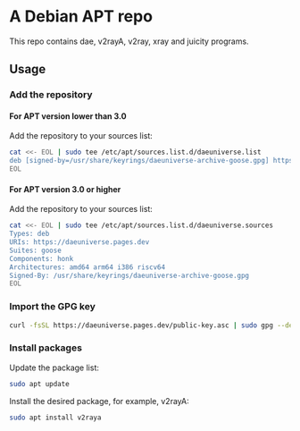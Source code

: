 # A Debian APT repo

This repo contains dae, v2rayA, v2ray, xray and juicity programs.

## Usage

### Add the repository

#### For APT version lower than 3.0

Add the repository to your sources list:

```sh
cat <<- EOL | sudo tee /etc/apt/sources.list.d/daeuniverse.list
deb [signed-by=/usr/share/keyrings/daeuniverse-archive-goose.gpg] https://daeuniverse.pages.dev goose honk 
EOL
```
#### For APT version 3.0 or higher

Add the repository to your sources list:

```sh
cat <<- EOL | sudo tee /etc/apt/sources.list.d/daeuniverse.sources
Types: deb
URIs: https://daeuniverse.pages.dev
Suites: goose
Components: honk
Architectures: amd64 arm64 i386 riscv64
Signed-By: /usr/share/keyrings/daeuniverse-archive-goose.gpg
EOL
```

### Import the GPG key

```sh
curl -fsSL https://daeuniverse.pages.dev/public-key.asc | sudo gpg --dearmor -o /usr/share/keyrings/daeuniverse-archive-goose.gpg
```

### Install packages

Update the package list:

```sh
sudo apt update
```
Install the desired package, for example, v2rayA:

```sh
sudo apt install v2raya
```